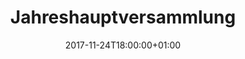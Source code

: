---
title: "Jahreshauptversammlung"
publishdate: 2017-01-30
date: 2017-11-24T18:00:00+01:00
end: 2017-11-24T22:30:00+01:00
location: dinkelhof
draft: false
outputs:
- html
- calendar
---